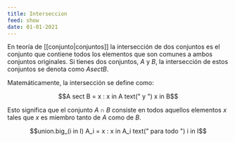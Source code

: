 ```yaml
---
title: Interseccion
feed: show
date: 01-01-2021
---
```


En teoría de [[conjunto|conjuntos]] la intersección de dos conjuntos es el conjunto que contiene todos los elementos que son comunes a ambos conjuntos originales. Si tienes dos conjuntos, $A$ y $B$, la intersección de estos conjuntos se denota como $A sect B$.

Matemáticamente, la intersección se define como:

$$A sect B =  x : x in A text(" y ") x in B$$

Esto significa que el conjunto $A ∩ B$ consiste en todos aquellos elementos $x$ tales que $x$ es miembro tanto de $A$ como de $B$.

$$union.big_(i in I) A_i = x : x in A_i text(" para todo ") i in I$$

